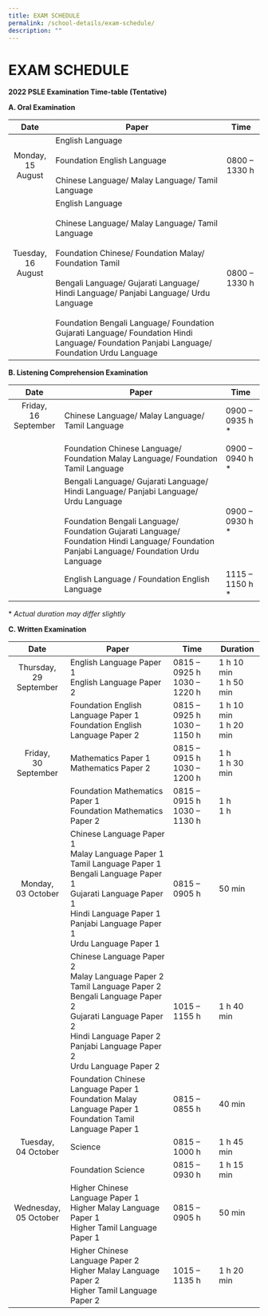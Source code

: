 ```yaml
---
title: EXAM SCHEDULE
permalink: /school-details/exam-schedule/
description: ""
---
```

# EXAM SCHEDULE

**2022 PSLE Examination Time-table (Tentative)**

**A. Oral Examination**

|                   Date                  | Paper          | Time          |
|:---------------:|------------|---------------|
|          Monday, <br>15 August          | English Language<br><br>Foundation English Language<br><br>Chinese Language/ Malay Language/ Tamil Language                | 0800 – 1330 h |
| Tuesday, <br> 16 August<br><br><br><br> | English Language<br><br>Chinese Language/ Malay Language/ Tamil Language<br><br>Foundation Chinese/ Foundation Malay/ Foundation Tamil<br><br>Bengali Language/ Gujarati Language/ Hindi Language/ Panjabi Language/ Urdu Language<br><br>Foundation Bengali Language/ Foundation Gujarati Language/ Foundation Hindi Language/ Foundation Panjabi Language/ Foundation Urdu Language | 0800 – 1330 h |

**B. Listening Comprehension Examination**

|           Date            | Paper     | Time            |
|:------------:|-----------|-----------------|
| Friday, <br>16 September<br><br>| Chinese Language/ Malay Language/ Tamil Language                                                                                                                                                                                    | 0900 – 0935 h \* |
|                                                  | Foundation Chinese Language/ Foundation Malay Language/ Foundation Tamil Language                                                                                                                                                   | 0900 – 0940 h \* |
|                                                  | Bengali Language/ Gujarati Language/ Hindi Language/ Panjabi Language/ Urdu Language<br><br>Foundation Bengali Language/ Foundation Gujarati Language/ Foundation Hindi Language/ Foundation Panjabi Language/ Foundation Urdu Language | 0900 – 0930 h \* |
|                                                  | English Language /  Foundation English Language                                                                                                                                                                                     | 1115 – 1150 h \* |

\* *Actual duration may differ slightly*

**C. Written Examination**

|       Date   | Paper       | Time    | Duration         |
|:-----------:|----------|-------|--------------|
| Thursday,<br>29 September | English Language Paper 1<br>English Language Paper 2                                                                                                                                                                    | 0815 – 0925 h<br>1030 – 1220 h | 1 h 10 min<br>1 h 50 min |
|                           | Foundation English Language Paper 1<br>Foundation English Language Paper 2                                                                                                                                              | 0815 – 0925 h<br>1030 – 1150 h | 1 h 10 min<br>1 h 20 min |
|  Friday,<br>30 September  | Mathematics Paper 1<br>Mathematics Paper 2                                                                                                                                                                              | 0815 – 0915 h<br>1030 – 1200 h | 1 h<br>1 h 30 min        |
|                           | Foundation Mathematics Paper 1<br>Foundation Mathematics Paper 2                                                                                                                                                        | 0815 – 0915 h<br>1030 – 1130 h | 1 h<br>1 h               |
|   Monday,<br>03 October   | Chinese Language Paper 1<br>Malay Language Paper 1 <br>Tamil Language Paper 1<br>Bengali Language Paper 1 <br>Gujarati Language Paper 1 <br>Hindi Language Paper 1<br>Panjabi Language Paper 1<br>Urdu Language Paper 1 | 0815 – 0905 h                  | 50 min                   |
|                           | Chinese Language Paper 2<br>Malay Language Paper 2<br>Tamil Language Paper 2<br>Bengali Language Paper 2<br>Gujarati Language Paper 2 <br>Hindi Language Paper 2<br>Panjabi Language Paper 2<br>Urdu Language Paper 2   | 1015 – 1155 h                  | 1 h 40 min               |
|                           | Foundation Chinese Language Paper 1<br>Foundation Malay Language Paper 1 <br>Foundation Tamil Language Paper 1                                                                                                          | 0815 – 0855 h                  | 40 min                   |
|   Tuesday,<br>04 October  | Science                                                                                                                                                                                                                 | 0815 – 1000 h                  | 1 h 45 min               |
|                           | Foundation Science                                                                                                                                                                                                      | 0815 – 0930 h                  | 1 h 15 min               |
|  Wednesday,<br>05 October | Higher Chinese Language Paper 1<br>Higher Malay Language Paper 1 <br>Higher Tamil Language Paper 1                                                                                                                      | 0815 – 0905 h                  | 50 min                   |
|                           | Higher Chinese Language Paper 2<br>Higher Malay Language Paper 2<br>Higher Tamil Language Paper 2                                                                                                                       | 1015 – 1135 h                  | 1 h 20 min               |